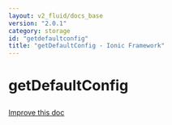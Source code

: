 ```yaml
---
layout: v2_fluid/docs_base
version: "2.0.1"
category: storage
id: "getdefaultconfig"
title: "getDefaultConfig - Ionic Framework"
---
```






<h1 class="api-title">
<a class="anchor" name="get-default-config" href="#get-default-config"></a>

getDefaultConfig




</h1>

<a class="improve-docs" href="http://github.com/driftyco/ionic/edit/master/src/storage.ts#L219">
Improve this doc
</a>






<!-- @usage tag -->


<!-- @property tags -->


<!-- instance methods on the class -->

<!-- related link --><!-- end content block -->


<!-- end body block -->

